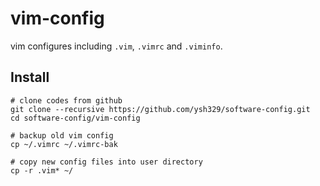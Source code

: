 # vim-config
vim configures including `.vim`, `.vimrc` and `.viminfo`.

## Install

```shell
# clone codes from github
git clone --recursive https://github.com/ysh329/software-config.git
cd software-config/vim-config

# backup old vim config
cp ~/.vimrc ~/.vimrc-bak

# copy new config files into user directory
cp -r .vim* ~/
```
